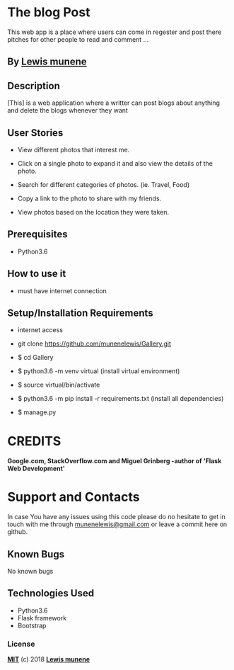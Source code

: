 # The blog Post 

 This web app is a place where users can come in regester and post there pitches for other people to read and comment ...

## By **[Lewis munene](https://github.com/munenelewis/Gallery.git)**

## Description
[This]  is a web application where a writter can post blogs about anything and delete the blogs whenever they want

## User Stories
* View different photos that interest me.
* Click on a single photo to expand it and also view the details of the photo.
* Search for different categories of photos. (ie. Travel, Food)

* Copy a link to the photo to share with my friends.
* View photos based on the location they were taken.


## Prerequisites
* Python3.6

## How to use it
* must have internet connection


## Setup/Installation Requirements
* internet access
* git clone https://github.com/munenelewis/Gallery.git
* $ cd Gallery
* $ python3.6 -m venv virtual (install virtual environment)
* $ source virtual/bin/activate
* $ python3.6 -m pip install -r requirements.txt (install all dependencies)

* $ manage.py

# CREDITS

#### Google.com, StackOverflow.com and Miguel Grinberg -author of 'Flask Web Development'


# Support and Contacts

In case You have any issues using this code please do no hesitate to get in touch with me through munenelewis@gmail.com or leave a commit here on github.

## Known Bugs

No known bugs

## Technologies Used
- Python3.6
- Flask framework
- Bootstrap

### License

**[MIT](./LICENSE)** (c) 2018 **[Lewis munene](https://munenelewis.github.io)**